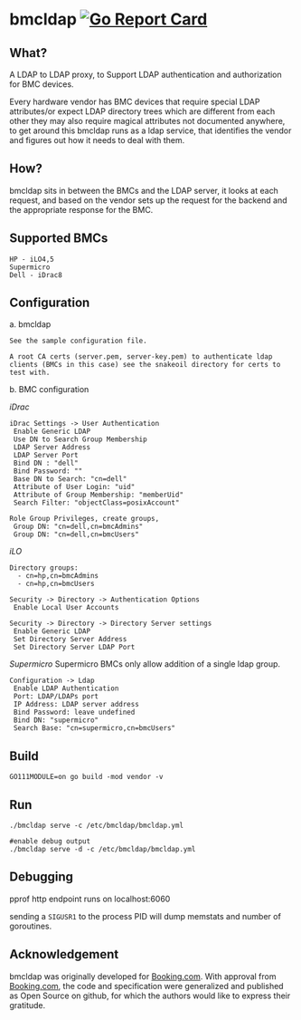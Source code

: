 bmcldap [![Go Report Card](https://goreportcard.com/badge/github.com/bmc-toolbox/bmcldap)](https://goreportcard.com/report/github.com/bmc-toolbox/bmcldap)
=======

What?
----

A LDAP to LDAP proxy, to Support LDAP authentication and authorization for BMC devices.

Every hardware vendor has BMC devices that require special LDAP attributes/or expect LDAP directory trees which are different from each other they may also require magical attributes not documented anywhere, to get around this bmcldap
runs as a ldap service, that identifies the vendor and figures out how it needs to deal with them.

How?
----
bmcldap sits in between the BMCs and the LDAP server, it looks at each request, and based on the vendor sets up the request for the backend and the appropriate response for the BMC.

Supported BMCs
--------------
    HP - iLO4,5
    Supermicro
    Dell - iDrac8

Configuration
-------------
a. bmcldap

    See the sample configuration file.

    A root CA certs (server.pem, server-key.pem) to authenticate ldap clients (BMCs in this case) see the snakeoil directory for certs to test with.


b. BMC configuration

*iDrac*
```
iDrac Settings -> User Authentication
 Enable Generic LDAP
 Use DN to Search Group Membership
 LDAP Server Address
 LDAP Server Port
 Bind DN : "dell"
 Bind Password: ""
 Base DN to Search: "cn=dell"
 Attribute of User Login: "uid"
 Attribute of Group Membership: "memberUid"
 Search Filter: "objectClass=posixAccount"

Role Group Privileges, create groups,
 Group DN: "cn=dell,cn=bmcAdmins"
 Group DN: "cn=dell,cn=bmcUsers"
```

*iLO*
```
Directory groups:
  - cn=hp,cn=bmcAdmins
  - cn=hp,cn=bmcUsers

Security -> Directory -> Authentication Options
 Enable Local User Accounts

Security -> Directory -> Directory Server settings
 Enable Generic LDAP
 Set Directory Server Address
 Set Directory Server LDAP Port
```

*Supermicro*
Supermicro BMCs only allow addition of a single ldap group.
```
Configuration -> Ldap
 Enable LDAP Authentication
 Port: LDAP/LDAPs port
 IP Address: LDAP server address
 Bind Password: leave undefined
 Bind DN: "supermicro"
 Search Base: "cn=supermicro,cn=bmcUsers"
```

Build
-----
`GO111MODULE=on go build -mod vendor -v`

Run
---

```
./bmcldap serve -c /etc/bmcldap/bmcldap.yml

#enable debug output
./bmcldap serve -d -c /etc/bmcldap/bmcldap.yml
```

Debugging
---------

pprof http endpoint runs on localhost:6060

sending a `SIGUSR1` to the process PID will dump memstats and number of goroutines.

Acknowledgement
---------------
bmcldap was originally developed for [Booking.com](http://www.booking.com).
With approval from [Booking.com](http://www.booking.com), the code and
specification were generalized and published as Open Source on github, for
which the authors would like to express their gratitude.
